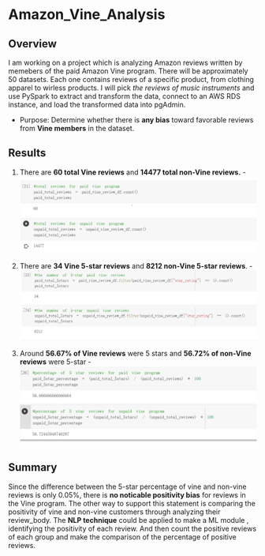 # Amazon_Vine_Analysis

## Overview
 I am working on a project which is analyzing Amazon reviews written by memebers of the paid Amazon Vine program. There will be approximately 50 datasets. Each one contains reviews of a specific product, from clothing apparel to wirless products. I will pick *the reviews of music instruments* and use PySpark to extract and transform the data, connect to an AWS RDS instance, and load the transformed data into pgAdmin.
 - Purpose: Determine whether there is **any bias** toward favorable reviews from **Vine members** in the dataset.
 
## Results
1. There are **60 total Vine reviews** and **14477 total non-Vine reviews.**
-![Total reviews comparison](https://github.com/xueying-lin/Amazon_Vine_Analysis/blob/65ad20fa024b0edc70246e773684253ac1a6ce9e/challenges/total%20views.PNG)

2. There are **34 Vine 5-star reviews** and **8212 non-Vine 5-star reviews**.
-![5-star reviews comparison](https://github.com/xueying-lin/Amazon_Vine_Analysis/blob/65ad20fa024b0edc70246e773684253ac1a6ce9e/challenges/5-star.PNG)

3. Around **56.67% of Vine reviews** were 5 stars and **56.72% of non-Vine reviews** were 5-star
-![5-star reviews percentage comparison](https://github.com/xueying-lin/Amazon_Vine_Analysis/blob/65ad20fa024b0edc70246e773684253ac1a6ce9e/challenges/percentage.PNG)


## Summary
Since the difference between the 5-star percentage of vine and non-vine reviews is only 0.05%, there is **no noticable positivity bias** for reviews in the Vine program.
The other way to support this statement is comparing the positivity of vine and non-vine customers through analyzing their review_body. The **NLP technique** could be applied to make a ML module , identifying the positivity of each review. And then count the positive reviews of each group and make the comparison of the percentage of positive reviews. 
